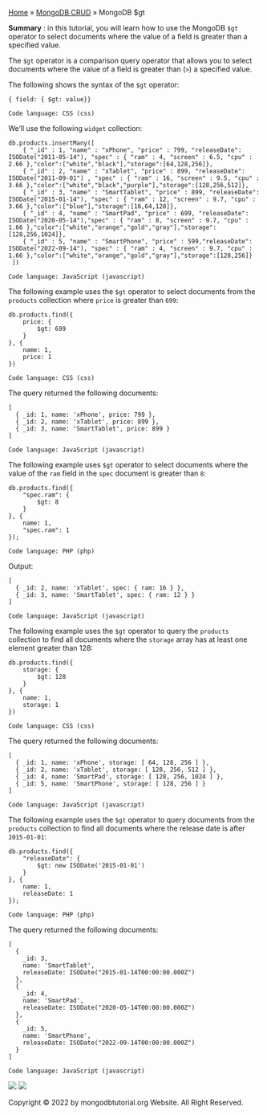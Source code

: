 

[Home](https://www.mongodbtutorial.org/) » [MongoDB
CRUD](https://www.mongodbtutorial.org/mongodb-crud/) » MongoDB $gt



 **Summary** : in this tutorial, you will learn how to use the MongoDB `$gt`
operator to select documents where the value of a field is greater than a
specified value.



The `$gt` operator is a comparison query operator that allows you to select
documents where the value of a field is greater than (`>`) a specified value.



The following shows the syntax of the `$gt` operator:


    
    
    { field: { $gt: value}}
    
    Code language: CSS (css)



We’ll use the following `widget` collection:


    
    
    db.products.insertMany([
        { "_id" : 1, "name" : "xPhone", "price" : 799, "releaseDate": ISODate("2011-05-14"), "spec" : { "ram" : 4, "screen" : 6.5, "cpu" : 2.66 },"color":["white","black"],"storage":[64,128,256]},
        { "_id" : 2, "name" : "xTablet", "price" : 899, "releaseDate": ISODate("2011-09-01") , "spec" : { "ram" : 16, "screen" : 9.5, "cpu" : 3.66 },"color":["white","black","purple"],"storage":[128,256,512]},
        { "_id" : 3, "name" : "SmartTablet", "price" : 899, "releaseDate": ISODate("2015-01-14"), "spec" : { "ram" : 12, "screen" : 9.7, "cpu" : 3.66 },"color":["blue"],"storage":[16,64,128]},
        { "_id" : 4, "name" : "SmartPad", "price" : 699, "releaseDate": ISODate("2020-05-14"),"spec" : { "ram" : 8, "screen" : 9.7, "cpu" : 1.66 },"color":["white","orange","gold","gray"],"storage":[128,256,1024]},
        { "_id" : 5, "name" : "SmartPhone", "price" : 599,"releaseDate": ISODate("2022-09-14"), "spec" : { "ram" : 4, "screen" : 9.7, "cpu" : 1.66 },"color":["white","orange","gold","gray"],"storage":[128,256]}
     ])
    
    Code language: JavaScript (javascript)



The following example uses the `$gt` operator to select documents from the
`products` collection where `price` is greater than `699`:


    
    
    db.products.find({
        price: {
            $gt: 699
        }
    }, {
        name: 1,
        price: 1
    })
    
    Code language: CSS (css)



The query returned the following documents:


    
    
    [
      { _id: 1, name: 'xPhone', price: 799 },
      { _id: 2, name: 'xTablet', price: 899 },
      { _id: 3, name: 'SmartTablet', price: 899 }
    ]
    
    Code language: JavaScript (javascript)



The following example uses `$gt` operator to select documents where the value
of the `ram` field in the `spec` document is greater than `8`:


    
    
    db.products.find({
        "spec.ram": {
            $gt: 8
        }
    }, {
        name: 1,
        "spec.ram": 1
    });
    
    Code language: PHP (php)



Output:


    
    
    [
      { _id: 2, name: 'xTablet', spec: { ram: 16 } },
      { _id: 3, name: 'SmartTablet', spec: { ram: 12 } }
    ]
    
    Code language: JavaScript (javascript)



The following example uses the `$gt` operator to query the `products`
collection to find all documents where the `storage` array has at least one
element greater than 128:


    
    
    db.products.find({
        storage: {
            $gt: 128
        }
    }, {
        name: 1,
        storage: 1
    })
    
    Code language: CSS (css)



The query returned the following documents:


    
    
    [
      { _id: 1, name: 'xPhone', storage: [ 64, 128, 256 ] },
      { _id: 2, name: 'xTablet', storage: [ 128, 256, 512 ] },
      { _id: 4, name: 'SmartPad', storage: [ 128, 256, 1024 ] },
      { _id: 5, name: 'SmartPhone', storage: [ 128, 256 ] }
    ]
    
    Code language: JavaScript (javascript)



The following example uses the `$gt` operator to query documents from the
`products` collection to find all documents where the release date is after
`2015-01-01`:


    
    
    db.products.find({
        "releaseDate": {
            $gt: new ISODate('2015-01-01')
        }
    }, {
        name: 1,
        releaseDate: 1
    });
    
    Code language: PHP (php)



The query returned the following documents:


    
    
    [
      {
        _id: 3,
        name: 'SmartTablet',
        releaseDate: ISODate("2015-01-14T00:00:00.000Z")
      },
      {
        _id: 4,
        name: 'SmartPad',
        releaseDate: ISODate("2020-05-14T00:00:00.000Z")
      },
      {
        _id: 5,
        name: 'SmartPhone',
        releaseDate: ISODate("2022-09-14T00:00:00.000Z")
      }
    ]
    
    Code language: JavaScript (javascript)

![](https://www.mongodbtutorial.org/wp-content/themes/evolution/img/left.svg)
![](https://www.mongodbtutorial.org/wp-content/themes/evolution/img/right.svg)


Copyright © 2022 by mongodbtutorial.org Website. All Right Reserved.

